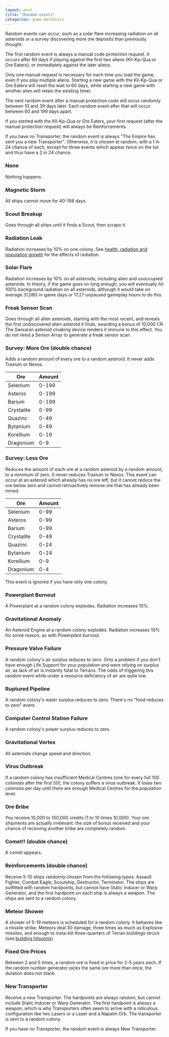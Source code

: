 ```yaml
---
layout: post
title: "Random events"
categories: game-mechanics
---
```


Random events can occur, such as a solar flare increasing radiation on all
asteroids or a survey discovering more ore deposits than previously thought.

The first random event is always a manual code protection request. It occurs
after 60 days if playing against the first two aliens (Kll-Kp-Qua or Ore
Eaters), or immediately against the later aliens.

Only one manual request is necessary for each time you load the game, even if
you play multiple aliens.  Starting a new game with the Kll-Kp-Qua or Ore Eaters
will reset the wait to 60 days, while starting a new game with another alien
will retain the existing timer.

The next random event after a manual protection code will occur randomly
between 10 and 39 days later. Each random event after that will occur between 60
and 199 days apart.

If you started with the Kll-Kp-Qua or Ore Eaters, your first request (after the
manual protection request) will always be Reinforcements.

If you have no Transporter, the random event is always "The Empire has sent
you a new Transporter". Otherwise, it is chosen at random, with a 1 in 24
chance of each, except for three events which appear twice on the list and
thus have a 2 in 24 chance.

### None

Nothing happens.

### Magnetic Storm

All ships cannot move for 40-198 days.

### Scout Breakup

Goes through all ships until it finds a Scout, then scraps it.

### Radiation Leak

Radiation increases by 10% on one colony. See
[health, radiation and population growth](../game-mechanics/health-radiation-and-population-growth.html)
for the effects of radiation.

### Solar Flare

Radiation increases by 10% on all asteroids, including alien and unoccupied
asteroids. In theory, if the game goes on long enough, you will eventually hit
100% background radiation on all asteroids, although it would take on average
31,080 in-game days or 17.27 unpaused gameplay hours to do this.

### Freak Sensor Scan

Goes through all alien asteroids, starting with the most recent, and reveals the
first undiscovered alien asteroid it finds, awarding a bonus of 10,000 CR. The
Swixaran asteroid cloaking device renders it immune to this effect. You do not
need a Sensor Array to generate a freak sensor scan.

### Survey: More Ore (double chance)

Adds a random amount of every ore to a random asteroid. It never adds Traxium or
Nexos.

| Ore        | Amount |
|------------|--------|
| Selenium   |  0-199 |
| Asteros    |  0-199 |
| Barium     |  0-199 |
| Crystalite |   0-99 |
| Quazinc    |   0-49 |
| Bytanium   |   0-49 |
| Korellium  |   0-19 |
| Dragonium  |    0-9 |

### Survey: Less Ore

Reduces the amount of each ore at a random asteroid by a random amount, to a
minimum of zero. It never reduces Traxium or Nexos. This event can occur at an
asteroid which already has no ore left, but it cannot reduce the ore below zero
and cannot retroactively remove ore that has already been mined.

| Ore        | Amount |
|------------|--------|
| Selenium   |   0-99 |
| Asteros    |   0-99 |
| Barium     |   0-99 |
| Crystalite |   0-49 |
| Quazinc    |   0-24 |
| Bytanium   |   0-24 |
| Korellium  |    0-9 |
| Dragonium  |    0-4 |

This event is ignored if you have only one colony.

### Powerplant Burnout

A Powerplant at a random colony explodes. Radiation increases 10%.

### Gravitational Anomaly

An Asteroid Engine at a random colony explodes. Radiation increases 10%
for some reason, as with Powerplant burnout.

### Pressure Valve Failure

A random colony's air surplus reduces to zero. Only a problem if you don't have
enough Life Support for your population and were relying on surplus air, as lack
of air is instantly fatal to Terrans. The odds of triggering this random event
while under a resource deficiency of air are quite low.

### Ruptured Pipeline

A random colony's water surplus reduces to zero. There's no "food reduces to
zero" event.

### Computer Control Station Failure

A random colony's power surplus reduces to zero.

### Gravitational Vortex

All asteroids change speed and direction.

### Virus Outbreak

If a random colony has insufficient Medical Centres (one for every full 100
colonists after the first 50), the colony suffers a virus outbreak. It loses two
colonists per day until there are enough Medical Centres for the population
level.

### Ore Bribe

You receive 10,000 to 100,000 credits (1 to 10 times 10,000). Your ore shipments
are actually irrelevant: the size of bonus received and your chance of receiving
another bribe are completely random.

### Comet!! (double chance)

A comet appears.

### Reinforcements (double chance)

Receive 5-10 ships randomly chosen from the following types:
Assault Fighter, Combat Eagle, Scoutship, Destructor, Terminator. The ships
are outfitted with random hardpoints, but cannot have Static Inducer or
Warp Generator, and the first hardpoint on each ship is always a weapon.
The ships are sent to a random colony.

### Meteor Shower

A shower of 5-19 meteors is scheduled for a random colony. It behaves like
a missile strike. Meteors deal 30 damage, three times as much as Explosive
missiles, and enough to insta-kill three-quarters of Terran buildings struck
(see [building hitpoints](building-hitpoints.html)).

### Fixed Ore Prices

Between 2 and 5 times, a random ore is fixed in price for 2-5 years each.
If the random number generator picks the same ore more than once, the
duration does not stack.

### New Transporter

Receive a new Transporter. The hardpoints are always random, but cannot include
Static Inducer or Warp Generator. The first hardpoint is always a weapon, which
is why Transporters often seem to arrive with a ridiculous configuration like
two Lasers or a Laser and a Napalm Orb. The transporter is sent to a random
colony.

If you have no Transporter, the random event is always New Transporter.
